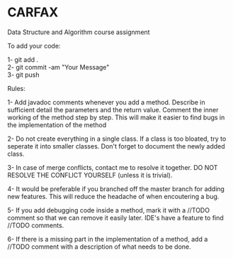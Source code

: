 # CARFAX

Data Structure and Algorithm course assignment

To add your code:

  1- git add .
  <br />
  2- git commit -am "Your Message"
  <br />
  3- git push
  <br />

Rules:

  1- Add javadoc comments whenever you add a method. Describe in sufficient detail the parameters and the return value.
     Comment the inner working of the method step by step. This will make it easier to find bugs in the implementation of the method
  
  2- Do not create everything in a single class. If a class is too bloated, try to seperate it into smaller classes.
     Don't forget to document the newly added class.
  
  3- In case of merge conflicts, contact me to resolve it together. DO NOT RESOLVE THE CONFLICT YOURSELF (unless it is trivial).
  
  4- It would be preferable if you branched off the master branch for adding new features. This will reduce the headache of when encoutering a bug.
  
  5- If you add debugging code inside a method, mark it with a //TODO comment so that we can remove it easily later.
     IDE's have a feature to find //TODO comments.
 
  6- If there is a missing part in the implementation of a method, add a //TODO comment with a description of what needs to be done.
